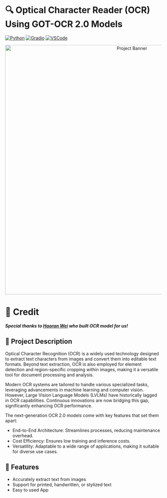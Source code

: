#  🔍  Optical Character Reader (OCR) Using GOT-OCR 2.0 Models

[![Python](https://img.shields.io/badge/Python-3.8%2B-blue.svg)](https://www.python.org/downloads/)
[![Gradio](https://img.shields.io/badge/Gradio-5.0%2B-FF4B4B.svg)](https://www.gradio.app/)
[![VSCode](https://img.shields.io/badge/VSCode%20-1.96-76B900.svg)](https://code.visualstudio.com/download)

<p align="center">
  <img src="App interface.png" alt="Project Banner" width="800"/>
</p>

# 💼 Credit

***Special thanks to [Haoran Wei](https://github.com/Ucas-HaoranWei) who built OCR model for us!***


## 🌟 Project Description
Optical Character Recognition (OCR) is a widely used technology designed to extract text characters from images and convert them into editable text formats. Beyond text extraction, OCR is also employed for element detection and region-specific cropping within images, making it a versatile tool for document processing and analysis.

Modern OCR systems are tailored to handle various specialized tasks, leveraging advancements in machine learning and computer vision. However, Large Vision Language Models (LVLMs) have historically lagged in OCR capabilities. Continuous innovations are now bridging this gap, significantly enhancing OCR performance.

The next-generation OCR 2.0 models come with key features that set them apart:

- End-to-End Architecture: Streamlines processes, reducing maintenance overhead.
- Cost Efficiency: Ensures low training and inference costs.
- Versatility: Adaptable to a wide range of applications, making it suitable for diverse use cases.

## 🎯 Features
- Accurately extract text from images
- Support for printed, handwritten, or stylized text
- Easy to used App

